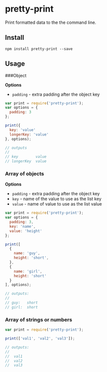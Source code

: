 pretty-print
============

Print formatted data to the the command line.

## Install

```
npm install pretty-print --save
```

## Usage

###Object

**Options**

* ` padding ` - extra padding after the object key

```javascript
var print = require('pretty-print');
var options = {
  padding: 3
};

print({
  key: 'value'
  longerKey: 'value'
}, options);

// outputs
//
// key        value
// longerKey  value
```

### Array of objects

**Options**

* ` padding ` - extra padding after the object key
* ` key ` - name of the value to use as the list key
* ` value ` - name of value to use as the list value

```javascript
var print = require('pretty-print');
var options = {
  padding: 3,
  key: 'name',
  value: 'height'
};

print([
  {
    name: 'guy',
    height: 'short',
  },
  {
    name: 'girl',
    height: 'short'
  }
], options);

// outputs:
//
// guy:   short
// girl:  short
```

### Array of strings or numbers

```javascript
var print = require('pretty-print');

print(['val1', 'val2', 'val3']);

// outputs:
//
//  val1
//  val2
//  val3
```
